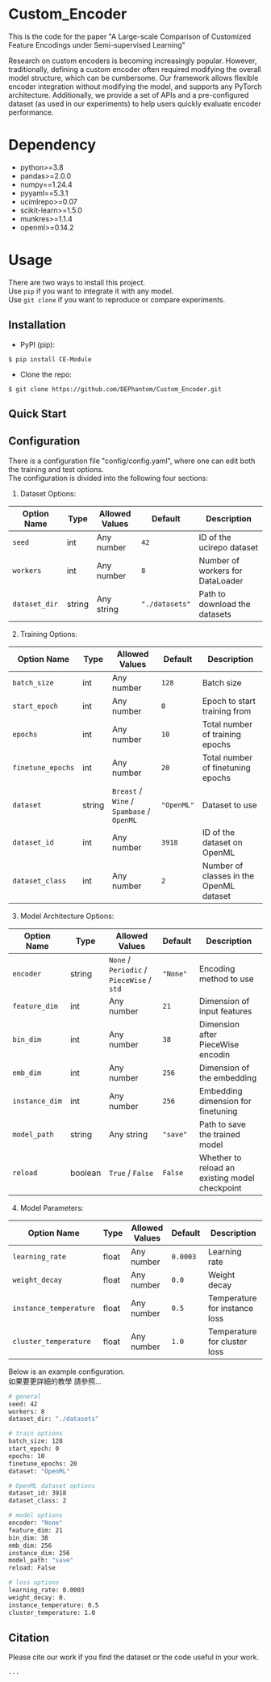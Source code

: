 # Custom_Encoder

This is the code for the paper "A Large-scale Comparison of Customized Feature Encodings under Semi-supervised Learning"

Research on custom encoders is becoming increasingly popular. However, traditionally, defining a custom encoder often required modifying the overall model structure, which can be cumbersome. 
Our framework allows flexible encoder integration without modifying the model, and supports any PyTorch architecture.
Additionally, we provide a set of APIs and a pre-configured dataset (as used in our experiments) to help users quickly evaluate encoder performance.

# Dependency

- python>=3.8
- pandas>=2.0.0
- numpy==1.24.4
- pyyaml==5.3.1
- ucimlrepo>=0.07
- scikit-learn>=1.5.0
- munkres>=1.1.4
- openml>=0.14.2

# Usage

There are two ways to install this project.  
Use `pip` if you want to integrate it with any model.  
Use `git clone` if you want to reproduce or compare experiments.

## Installation

* PyPI (pip):

```console
$ pip install CE-Module
```

* Clone the repo:

```console
$ git clone https://github.com/DEPhantom/Custom_Encoder.git
```

## Quick Start

## Configuration

There is a configuration file "config/config.yaml", where one can edit both the training and test options.  
The configuration is divided into the following four sections:
1. Dataset Options:

| Option Name | Type     | Allowed Values |     Default    | Description                          |
|-------------|----------|----------------|----------------|--------------------------------------|
| `seed`        | int    | Any number     | `42`           | ID of the ucirepo dataset          |
| `workers`     | int    | Any number     | `8`            | Number of workers for DataLoader  |
| `dataset_dir` | string | Any string     | `"./datasets"` | Path to download the datasets        |

2. Training Options:
   
| Option Name      | Type   | Allowed Values                                | Default    | Description                                 |
|------------------|--------|-----------------------------------------------|------------|---------------------------------------------|
| `batch_size`     | int    | Any number                                    | `128`      | Batch size                                  |
| `start_epoch`    | int    | Any number                                    | `0`        | Epoch to start training from                |
| `epochs`         | int    | Any number                                    | `10`       | Total number of training epochs             |
| `finetune_epochs`| int    | Any number                                    | `20`       | Total number of finetuning epochs           |
| `dataset`        | string | `Breast` / `Wine` / `Spambase` / `OpenML`     | `"OpenML"` | Dataset to use                              |
| `dataset_id`     | int    | Any number                                    | `3918`     | ID of the dataset on OpenML                 |
| `dataset_class`  | int    | Any number                                    | `2`        | Number of classes in the OpenML dataset     |


3. Model Architecture Options:
   
| Option Name    | Type    | Allowed Values                                | Default    | Description                                     |
|----------------|---------|-----------------------------------------------|------------|-------------------------------------------------|
| `encoder`      | string  | `None` / `Periodic` / `PieceWise` / `std`     | `"None"`   | Encoding method to use                         |
| `feature_dim`  | int     | Any number                                    | `21`       | Dimension of input features                    |
| `bin_dim`      | int     | Any number                                    | `38`       | Dimension after PieceWise encodin              |
| `emb_dim`      | int     | Any number                                    | `256`      | Dimension of the embedding                     |
| `instance_dim` | int     | Any number                                    | `256`      | Embedding dimension for finetuning             |
| `model_path`   | string  | Any string                                    | `"save"`   | Path to save the trained model                 |
| `reload`       | boolean | `True` / `False`                              | `False`    | Whether to reload an existing model checkpoint |


4. Model Parameters:
   
| Option Name           | Type   | Allowed Values | Default   | Description                     |
|------------------------|--------|----------------|-----------|---------------------------------|
| `learning_rate`        | float  | Any number     | `0.0003`  | Learning rate                   |
| `weight_decay`         | float  | Any number     | `0.0`     | Weight decay                    |
| `instance_temperature` | float  | Any number     | `0.5`     | Temperature for instance loss   |
| `cluster_temperature`  | float  | Any number     | `1.0`     | Temperature for cluster loss    |

Below is an example configuration.  
如果要更詳細的教學 請參照...

```sh
# general
seed: 42
workers: 8
dataset_dir: "./datasets"

# train options
batch_size: 128
start_epoch: 0
epochs: 10
finetune_epochs: 20
dataset: "OpenML"

# OpenML dataset options
dataset_id: 3918
dataset_class: 2

# model options
encoder: "None"
feature_dim: 21
bin_dim: 38
emb_dim: 256
instance_dim: 256
model_path: "save"
reload: False

# loss options
learning_rate: 0.0003
weight_decay: 0.
instance_temperature: 0.5
cluster_temperature: 1.0

```

## Citation
Please cite our work if you find the dataset or the code useful in your work.
```
...
```
